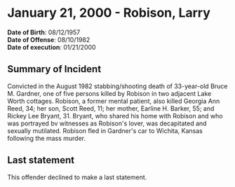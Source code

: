 # January 21, 2000 - Robison, Larry

**Date of Birth**: 08/12/1957<br/>
**Date of Offense**: 08/10/1982<br/>
**Date of execution**: 01/21/2000<br/>

## Summary of Incident
Convicted in the August 1982 stabbing/shooting death of 33-year-old Bruce M. Gardner, one of five persons killed by Robison in two adjacent Lake Worth cottages. Robison, a former mental patient, also killed Georgia Ann Reed, 34; her son, Scott Reed, 11; her mother, Earline H. Barker, 55; and Rickey Lee Bryant, 31. Bryant, who shared his home with Robison and who was portrayed bv witnesses as Robison's lover, was decapitated and sexually mutilated. Robison fled in Gardner's car to Wichita, Kansas following the mass murder.

## Last statement
This offender declined to make a last statement.